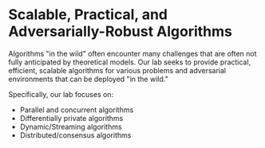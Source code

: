 # Scalable, Practical, and Adversarially-Robust Algorithms

Algorithms "in the wild" often encounter many challenges that are often not fully anticipated by theoretical models. Our lab seeks to provide practical, efficient, scalable algorithms for various problems and adversarial environments that can be deployed "in the wild."

Specifically, our lab focuses on:

- Parallel and concurrent algorithms
- Differentially private algorithms
- Dynamic/Streaming algorithms
- Distributed/consensus algorithms
